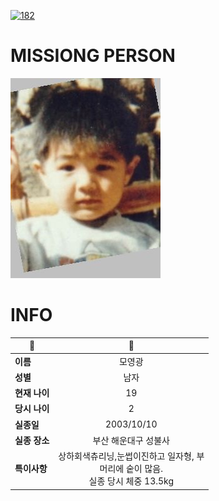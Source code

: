 [![182](https://img.shields.io/badge/%EC%8B%A4%EC%A2%85%EC%8B%A0%EA%B3%A0%EB%8A%94%20%EA%B5%AD%EB%B2%88%EC%97%86%EC%9D%B4-182-blue)](http://safe182.go.kr/index.do)

# MISSIONG PERSON

<img src="./missing_person.jpg">

# INFO

|🔑|💎|
|--|:--:|
|**이름**|모영광|
|**성별**|남자|
|**현재 나이**|19|
|**당시 나이**|2|
|**실종일**|2003/10/10|
|**실종 장소**|부산 해운대구 성불사|
|**특이사항**|상하회색츄리닝,눈썹이진하고 일자형,           부 </br>머리에 숱이 많음.</br>실종 당시 체중 13.5kg|
